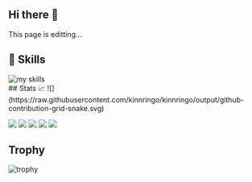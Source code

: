 ## Hi there 👋
This page is editting...

<!-- 3. 好きな技術スタックに変更 -->
<!-- ライトモート：theme=light, ダークモート：theme=dark -->
<!-- アイコンの選択肢一覧：https://arc.net/l/quote/zizyykfh -->
## 🌱 Skills
<img alt="my skills" src="https://skillicons.dev/icons?theme=dark&perline=7&i=csharp,cpp,java,python,html,css,javascript,php,figma,linux,unity" />
<br>
## Stats 📈
![](https://raw.githubusercontent.com/kinnringo/kinnringo/output/github-contribution-grid-snake.svg)

![](http://github-profile-summary-cards.vercel.app/api/cards/profile-details?username=kinnringo&theme=gruvbox)
![](http://github-profile-summary-cards.vercel.app/api/cards/repos-per-language?username=kinnringo&theme=gruvbox)
![](http://github-profile-summary-cards.vercel.app/api/cards/most-commit-language?username=kinnringo&theme=gruvbox)
![](http://github-profile-summary-cards.vercel.app/api/cards/stats?username=kinnringo&theme=gruvbox)
![](http://github-profile-summary-cards.vercel.app/api/cards/productive-time?username=kinnringo&theme=gruvbox&utcOffset=9)

## Trophy
![trophy](https://github-profile-trophy.vercel.app/?username=kinnringo&theme=gruvbox)

<!--
**kinnringo/kinnringo** is a ✨ _special_ ✨ repository because its `README.md` (this file) appears on your GitHub profile.

Here are some ideas to get you started:

- 🔭 I’m currently working on ...
- 🌱 I’m currently learning ...
- 👯 I’m looking to collaborate on ...
- 🤔 I’m looking for help with ...
- 💬 Ask me about ...
- 📫 How to reach me: ...
- 😄 Pronouns: ...
- ⚡ Fun fact: ...
-->
